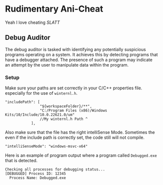 # Rudimentary Ani-Cheat
Yeah I love cheating *SLATT*
## Debug Auditor

The debug auditor is tasked with identifying any potentially suspicious programs operating on a system. It achieves this by detecting programs that have a debugger attached. The presence of such a program may indicate an attempt by the user to manipulate data within the program.

### Setup
Make sure your paths are set correctly in your C/C++ properties file. especially for the use of `winternl.h`.

```
"includePath": [
                "${workspaceFolder}/**",
                "C:/Program Files (x86)/Windows Kits/10/Include/10.0.22621.0/um"
                //My winternl.h Path ^
            ],
```

Also make sure that the file has the right intelliSense Mode. Sometimes the even if the include path is correctly set, the code still will not compile.

```
"intelliSenseMode": "windows-msvc-x64"
```

Here is an example of program output where a program called `Debugged.exe` that is detected.

```
Checking all processes for debugging status...
[DEBUGGED] Process ID: 12345
  Process Name: Debugged.exe
```
